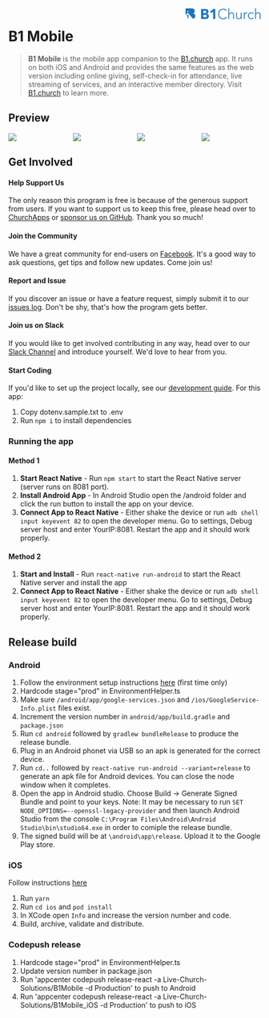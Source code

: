 <img align="right" width="150" src="https://raw.githubusercontent.com/ChurchApps/B1App/main/public/images/logo.png">

# B1 Mobile

> **B1 Mobile** is the mobile app companion to the [B1.church](https://github.com/ChurchApps/B1App) app. It runs on both iOS and Android and provides the same features as the web version including online giving, self-check-in for attendance, live streaming of services, and an interactive member directory. Visit [B1.church](https://b1.church/) to learn more.

## Preview

<div style="display: flex;gap: 10px;">
    <img style="width: 24%;" src="https://github.com/ChurchApps/B1Mobile/assets/1447203/69cec397-ac87-4bad-a4c4-f9505b8b5f2c">  
    <img style="width: 24%;" src="https://github.com/ChurchApps/B1Mobile/assets/1447203/0f1ee735-f6be-4d05-9737-a13dac5be89b">
    <img style="width: 24%;" src="https://github.com/ChurchApps/B1Mobile/assets/1447203/ba23768c-1e8b-449a-8c56-a8bdf5d8dbd9">
    <img style="width: 24%;" src="https://github.com/ChurchApps/B1Mobile/assets/1447203/14b79a9c-08e8-4870-9587-2b03e050deb5">  
</div>

## Get Involved

#### Help Support Us

The only reason this program is free is because of the generous support from users. If you want to support us to keep this free, please head over to [ChurchApps](https://churchapps/partner) or [sponsor us on GitHub](https://github.com/sponsors/ChurchApps/). Thank you so much!

#### Join the Community

We have a great community for end-users on [Facebook](https://www.facebook.com/churchapps.org). It's a good way to ask questions, get tips and follow new updates. Come join us!

#### Report and Issue

If you discover an issue or have a feature request, simply submit it to our [issues log](https://github.com/ChurchApps/ChurchAppsSupport). Don't be shy, that's how the program gets better.

#### Join us on Slack

If you would like to get involved contributing in any way, head over to our [Slack Channel](https://join.slack.com/t/livechurchsolutions/shared_invite/zt-i88etpo5-ZZhYsQwQLVclW12DKtVflg) and introduce yourself. We'd love to hear from you.

#### Start Coding

If you'd like to set up the project locally, see our [development guide](https://churchapps.org/dev). For this app:

1. Copy dotenv.sample.txt to .env
2. Run `npm i` to install dependencies

### Running the app

#### Method 1

1. **Start React Native** - Run `npm start` to start the React Native server (server runs on 8081 port).
2. **Install Android App** - In Android Studio open the /android folder and click the run button to install the app on your device.
3. **Connect App to React Native** - Either shake the device or run `adb shell input keyevent 82` to open the developer menu. Go to settings, Debug server host and enter YourIP:8081. Restart the app and it should work properly.

#### Method 2

1. **Start and Install** - Run `react-native run-android` to start the React Native server and install the app
2. **Connect App to React Native** - Either shake the device or run `adb shell input keyevent 82` to open the developer menu. Go to settings, Debug server host and enter YourIP:8081. Restart the app and it should work properly.

## Release build

### Android

1. Follow the environment setup instructions [here](https://reactnative.dev/docs/environment-setup) (first time only)
2. Hardcode stage="prod" in EnvironmentHelper.ts
3. Make sure `/android/app/google-services.json` and `/ios/GoogleService-Info.plist` files exist.
4. Increment the version number in `android/app/build.gradle` and `package.json`
5. Run `cd android` followed by `gradlew bundleRelease` to produce the release bundle.
6. Plug in an Android phonet via USB so an apk is generated for the correct device.
7. Run `cd..` followed by `react-native run-android --variant=release` to generate an apk file for Android devices. You can close the node window when it completes.
8. Open the app in Android studio. Choose Build -> Generate Signed Bundle and point to your keys. Note: It may be necessary to run `SET NODE_OPTIONS=--openssl-legacy-provider` and then launch Android Studio from the console `C:\Program Files\Android\Android Studio\bin\studio64.exe` in order to comiple the release bundle.
9. The signed build will be at `\android\app\release`. Upload it to the Google Play store.

### iOS

Follow instructions [here](https://help.dropsource.com/docs/documentation/after-dropsource/publishing-your-app/submitting-an-ios-app-to-the-app-store/#:~:text=Archive%20your%20App,Click%20Validate%20App)

1. Run `yarn`
2. Run `cd ios` and `pod install`
3. In XCode open `Info` and increase the version number and code.
4. Build, archive, validate and distribute.

### Codepush release

1. Hardcode stage="prod" in EnvironmentHelper.ts
2. Update version number in package.json
3. Run 'appcenter codepush release-react -a Live-Church-Solutions/B1Mobile -d Production' to push to Android
4. Run 'appcenter codepush release-react -a Live-Church-Solutions/B1Mobile_iOS -d Production' to push to iOS
